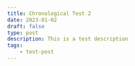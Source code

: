```yaml
---
title: Chronological Test 2
date: 2023-01-02
draft: false
type: post
description: This is a test description
tags:
    - test-post
---
```

